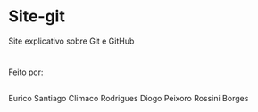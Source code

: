 # Site-git
Site explicativo sobre Git e GitHub
#
Feito por:
##
Eurico Santiago Climaco Rodrigues
Diogo Peixoro Rossini Borges
